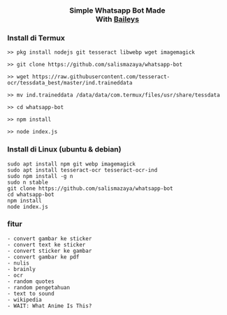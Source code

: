 
<div align="center"><h3>Simple Whatsapp Bot Made <br>With <a href="https://github.com/adiwajshing/Baileys">Baileys</a></h3></div> 

### Install di Termux
````
>> pkg install nodejs git tesseract libwebp wget imagemagick

>> git clone https://github.com/salismazaya/whatsapp-bot

>> wget https://raw.githubusercontent.com/tesseract-ocr/tessdata_best/master/ind.traineddata

>> mv ind.traineddata /data/data/com.termux/files/usr/share/tessdata 

>> cd whatsapp-bot

>> npm install

>> node index.js
````

### Install di Linux (ubuntu & debian)
```
sudo apt install npm git webp imagemagick
sudo apt install tesseract-ocr tesseract-ocr-ind
sudo npm install -g n
sudo n stable
git clone https://github.com/salismazaya/whatsapp-bot
cd whatsapp-bot
npm install
node index.js
```

### fitur
```
- convert gambar ke sticker
- convert text ke sticker
- convert sticker ke gambar
- convert gambar ke pdf
- nulis
- brainly
- ocr
- random quotes
- random pengetahuan
- text to sound
- wikipedia
- WAIT: What Anime Is This?
```
